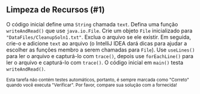 ## Limpeza de Recursos (#1)

O código inicial define uma `String` chamada `text`. Defina uma função `writeAndRead()` que use `java.io.File`. Crie um objeto `File` inicializado para `"DataFiles/CleanupSoln1.txt"`. Exclua o arquivo se ele existir. Em seguida, crie-o e adicione `text` ao arquivo (o IntelliJ IDEA dará dicas para ajudar a escolher as funções membro a serem chamadas para `File`). Use `useLines()` para ler o arquivo e capturá-lo com `trace()`, depois use `forEachLine()` para ler o arquivo e capturá-lo com `trace()`. O código inicial em `main()` testa `writeAndRead()`.

<sub> Esta tarefa não contém testes automáticos, portanto, é sempre marcada como "Correto" quando você executa "Verificar". Por favor, compare sua solução com a fornecida! </sub>